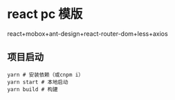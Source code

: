 # react pc 模版
react+mobox+ant-design+react-router-dom+less+axios

## 项目启动

```
yarn # 安装依赖（或cnpm i）
yarn start # 本地启动
yarn build # 构建
```
